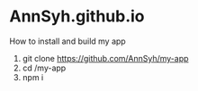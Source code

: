 # AnnSyh.github.io
How to install and build my app

1. git clone https://github.com/AnnSyh/my-app
2. cd /my-app
3. npm i
